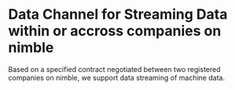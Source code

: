 # Data Channel for Streaming Data within or accross companies on nimble

Based on a specified contract negotiated between two
registered companies on nimble, we support data streaming
of machine data.

